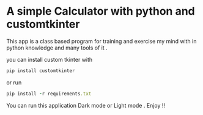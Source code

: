 # A simple Calculator with python and customtkinter

This app is a class based program for training and exercise my mind with in python knowledge and many tools of it .

you can install custom tkinter with 

```ruby
pip install customtkinter
```
or run

```ruby
pip install -r requirements.txt
```

You can run this application Dark mode or Light mode .
Enjoy !!
